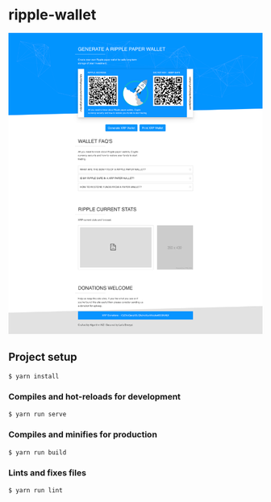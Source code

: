 # ripple-wallet

<p align="center"><img src="https://raw.githubusercontent.com/jasonloeve/ripplewallet/master/snapshot.png" alt="XRP Wallet Design"></p>

## Project setup
```
$ yarn install
```

### Compiles and hot-reloads for development
```
$ yarn run serve
```

### Compiles and minifies for production
```
$ yarn run build
```

### Lints and fixes files
```
$ yarn run lint
```
